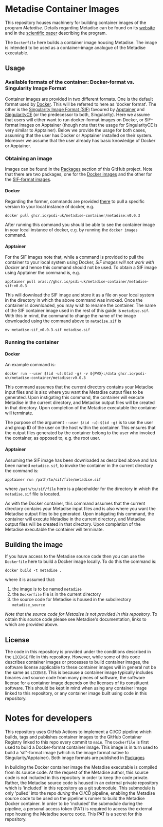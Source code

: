# Metadise Container Images

This repository houses machinery for building container images of the program *Metadise*.
Details regarding Metadise can be found on its [website](https://people.bath.ac.uk/chsscp/teach/metadise.bho/)
and in the [scientific paper](https://doi.org/10.1039/FT9969200433) describing the program.

The `Dockerfile` here builds a container image housing Metadise. The image is intended to
be used as a container-image analogue of the Metadise executable.

## Usage

### Available formats of the container: Docker-format vs. Singularity Image Format

Container images are provided in two different formats. One is the default
format used by [Docker](https://www.docker.com/). This will be referred to here as 'docker
format'. The other is the [Singularity Image Format (SIF)](https://github.com/apptainer/sif)
favoured by [Apptainer](https://apptainer.org/) and [SingularityCE](https://github.com/sylabs/singularity)
(or the predecessor to both, Singularity). Here we assume that users will either want to run docker-format
images on Docker, or SIF-format images on Apptainer (though note that the usage for
SingularityCE is very similar to Apptainer). Below we provide the usage for both cases,
assuming that the user has Docker or Apptainer installed on their system. Moreover we assume
that the user already has basic knowledge of Docker or Apptainer.

### Obtaining an image

Images can be found in the [Packages](https://github.com/orgs/PSDI-UK/packages?repo_name=metadise-container)
section of this GitHub project.
Note that there are two packages, one for the [Docker images](https://github.com/PSDI-UK/metadise-container/pkgs/container/metadise-container%2Fmetadise)
and the other for the [SIF-format images](https://github.com/PSDI-UK/data-transfer-container/pkgs/container/data-transfer-container%2Fdata-transfer). 

#### Docker

Regarding the former, commands are provided [there](https://github.com/PSDI-UK/metadise-container/pkgs/container/metadise-container%2Fmetadise)
to pull a specific version to your local instance of docker, e.g.
```
docker pull ghcr.io/psdi-uk/metadise-container/metadise:v0.0.3
```
After running this command you should be able to see the container image in your local
instance of docker, e.g. by running the `docker images` command.

#### Apptainer

For the SIF images note that, while a command is provided to pull the container to your local
system using Docker, *SIF images will not work with Docker* and hence this command should not be
used. To obtain a SIF image using Apptainer the command is, e.g.

```
apptainer pull oras://ghcr.io/psdi-uk/metadise-container/metadise-sif:v0.0.3
```
This will download the SIF image and store it as a file on your local system in the directory
in which the above command was invoked. Once the container is downloaded, you may wish to
rename the container. The name of the SIF container image used in the rest of this guide is
`metadise.sif`. With this in mind, the command to change the name of the image downloaded
using the command above to `metadise.sif` is
```
mv metadise-sif_v0.0.3.sif metadise.sif
```

### Running the container

#### Docker
An example command is:
```
docker run --user $(id -u):$(id -g) -v ${PWD}:/data ghcr.io/psdi-uk/metadise-container/metadise:v0.0.3
```
This command assumes that the current directory contains your Metadise input files
and is also where you want the Metadise output files to be generated.
Upon instigating this command, the container will execute Metadise in the current
directory, and Metadise output files will be created in that directory.
Upon completion of the Metadise executable the container will terminate.

The purpose of the argument `--user $(id -u):$(id -g)` is to
use the user and group ID of the user on the host within the container. This
ensures that the output files generated by the container belong to the
user who invoked the container, as opposed to, e.g. the root user.

#### Apptainer
Assuming the SIF image has been downloaded as described above and has been named
`metadise.sif`, to invoke the container in the current directory the command is:
```
apptainer run /path/to/sif/file/metadise.sif
```
where `/path/to/sif/file` here is a placeholder for the directory in which the
`metadise.sif` file is located.

As with the Docker container, this command assumes that the current directory
contains your Metadise input files and is also where you want the Metadise output
files to be generated. Upon instigating this command, the container will execute
Metadise in the current directory, and Metadise output files will be created in
that directory. Upon completion of the Metadise executable the container will terminate.


## Building the image

If you have access to the Metadise source code then you can use the `Dockerfile`
here to build a Docker image locally. To do this the command is:
```
docker build -t metadise .
```
where it is assumed that:
1. the image is to be named `metadise`
2. the `Dockerfile` file is in the current directory
3. the source code for Metadise is housed in the subdirectory `metadise_source`

*Note that the source code for Metadise is not provided in this repository.* To
obtain this source code please see Metadise's documentation, links to which
are provided above.


## License

The code in this repository is provided under the conditions
described in the `LICENSE` file in this repository. However, while some of this
code describes container images or processes to build container images,
the software license applicable to these container images will in general not be the
same as `LICENSE`. This is because a container image typically includes binaries
and source code from many pieces of software; the software license for a
container image depends on the licenses of its constituent software.
This should be kept in mind when using any container image linked to this
repository, or any container image built using code in this repository.


# Notes for developers

This repository uses GitHub Actions to implement a CI/CD pipeline which builds, tags
and publishes container images to the GitHub Container Registry linked to this repo
every commit to `main`. The `Dockerfile` is first used to build a Docker-format
container image. This image is in turn used to build a 'sif'-format image (which is
the image format native to Singularity/Apptainer). Both image formats are published
in [Packages](https://github.com/orgs/PSDI-UK/packages?repo_name=metadise-container)

In building the Docker container image the Metadise executable is compiled from
its source code. At the request of the Metadise author, this source code is not
included in this repository in order to keep the code private. Rather, the Metadise
source code is housed in an external private repository which is 'included' in this
repository as a git submodule. This submodule is only 'pulled' into the repo *during* the
CI/CD pipeline, enabling the Metadise source code to be used on the pipeline's runner
to build the Metadise Docker container. In order to be 'included' the submodule during
the pipeline, a personal access token (PAT) is required to access the external
repo housing the Metadise source code. This PAT is a secret for this repository.

